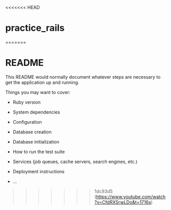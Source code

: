 <<<<<<< HEAD
# practice_rails
=======
# README

This README would normally document whatever steps are necessary to get the
application up and running.

Things you may want to cover:

* Ruby version

* System dependencies

* Configuration

* Database creation

* Database initialization

* How to run the test suite

* Services (job queues, cache servers, search engines, etc.)

* Deployment instructions

* ...
>>>>>>> 1dc93d5 (https://www.youtube.com/watch?v=CfdRXSrwLDo&t=1716s)
